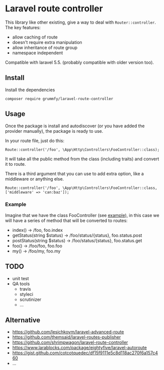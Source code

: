 # Laravel route controller

This library like other existing, give a way to deal with `Router::controller`.
The key features:
* allow caching of route
* doesn't require extra manipulation
* allow inheritance of route group
* namespace independent

Compatible with laravel 5.5. (probably compatible with older version too).

## Install

Install the dependencies
```
composer require grummfy/laravel-route-controller
```

## Usage

Once the package is install and autodiscover (or you have added the provider manually), the package is ready to use.

In your route file, just do this:
```
Route::controller('/foo', \App\Http\Controllers\FooController::class);
```
It will take all the public method from the class (including traits) and convert it to route.

There is a third argument that you can use to add extra option, like a middleware or anything else.
```
Route::controller('/foo', \App\Http\Controllers\FooController::class, ['middleware' => 'can:baz']);
```

### Example

Imagine that we have the class FooController (see [example](example/FooController.php)), in this case we will have a series of method that will be converted to routes:
* index() -> /foo, foo.index
* getStatus(string $status) -> /foo/status/{status}, foo.status.post
* postStatus(string $status) -> /foo/status/{status}, foo.status.get
* foo() -> /foo/foo, foo.foo
* my() -> /foo/my, foo.my

## TODO
* unit test
* QA tools
  * travis
  * styleci
  * scrutinizer
  * ...

## Alternative

* https://github.com/lesichkovm/laravel-advanced-route
* https://github.com/themsaid/laravel-routes-publisher
* https://github.com/shrimpwagon/laravel-route-controller
* https://www.larablocks.com/package/eightyfive/laravel-autoroute
* https://gist.github.com/cotcotquedec/df15f9111e5c8d118ac270f6a157c460
* ...
